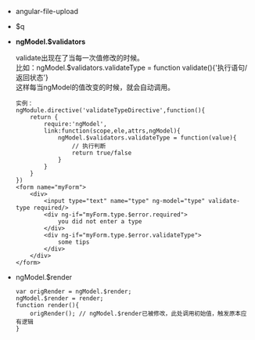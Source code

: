  
 + angular-file-upload  
 
 + $q
 
 + **ngModel.$validators**  
 
    validate出现在了当每一次值修改的时候。   
    比如：ngModel.$validators.validateType = function validate(){'执行语句/返回状态'}    
    这样每当ngModel的值改变的时候，就会自动调用。   
    ```
    实例： 
    ngModule.directive('validateTypeDirective',function(){
        return {
            require:'ngModel',
            link:function(scope,ele,attrs,ngModel){
                ngModel.$validators.validateType = function(value){
                    // 执行判断
                    return true/false                
                }
            }
        }
    })
    <form name="myForm">
        <div>
            <input type="text" name="type" ng-model="type" validate-type required/>
            <div ng-if="myForm.type.$error.required">
                you did not enter a type
            </div>
            <div ng-if="myForm.type.$error.validateType">
                some tips
            </div>
        </div>
    </form>
    ```
    
 + ngModel.$render
    ```
    var origRender = ngModel.$render;
    ngModel.$render = render;
    function render(){
        origRender(); // ngModel.$render已被修改，此处调用初始值，触发原本应有逻辑
    }
    ```